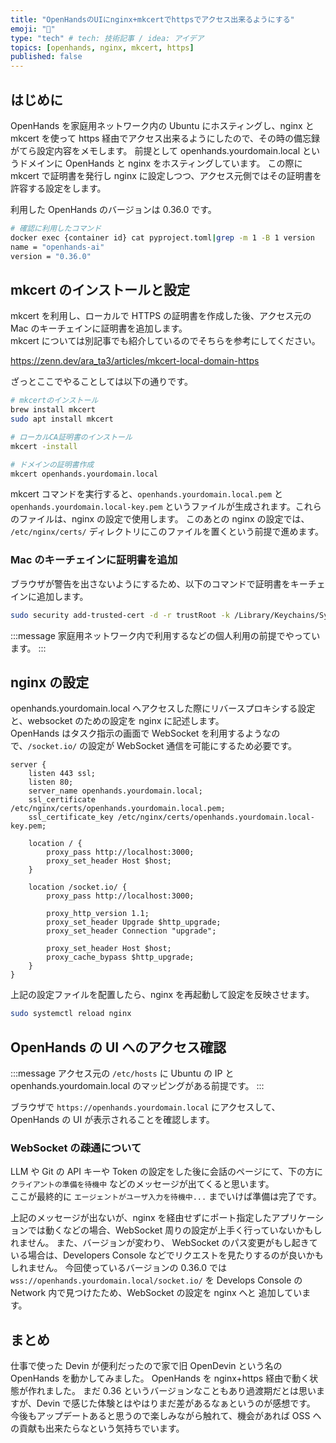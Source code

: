 ```yaml
---
title: "OpenHandsのUIにnginx+mkcertでhttpsでアクセス出来るようにする"
emoji: "🐙"
type: "tech" # tech: 技術記事 / idea: アイデア
topics: [openhands, nginx, mkcert, https]
published: false
---
```


## はじめに

OpenHands を家庭用ネットワーク内の Ubuntu にホスティングし、nginx と mkcert を使って https 経由でアクセス出来るようにしたので、その時の備忘録がてら設定内容をメモします。
前提として openhands.yourdomain.local というドメインに OpenHands と nginx をホスティングしています。
この際に mkcert で証明書を発行し nginx に設定しつつ、アクセス元側ではその証明書を許容する設定をします。

利用した OpenHands のバージョンは 0.36.0 です。

```bash
# 確認に利用したコマンド
docker exec {container id} cat pyproject.toml|grep -m 1 -B 1 version
name = "openhands-ai"
version = "0.36.0"
```

## mkcert のインストールと設定

mkcert を利用し、ローカルで HTTPS の証明書を作成した後、アクセス元の Mac のキーチェインに証明書を追加します。  
mkcert については別記事でも紹介しているのでそちらを参考にしてください。

https://zenn.dev/ara_ta3/articles/mkcert-local-domain-https

ざっとここでやることしては以下の通りです。

```bash
# mkcertのインストール
brew install mkcert
sudo apt install mkcert

# ローカルCA証明書のインストール
mkcert -install

# ドメインの証明書作成
mkcert openhands.yourdomain.local
```

mkcert コマンドを実行すると、`openhands.yourdomain.local.pem` と `openhands.yourdomain.local-key.pem` というファイルが生成されます。これらのファイルは、nginx の設定で使用します。
このあとの nginx の設定では、 `/etc/nginx/certs/` ディレクトリにこのファイルを置くという前提で進めます。

### Mac のキーチェインに証明書を追加

ブラウザが警告を出さないようにするため、以下のコマンドで証明書をキーチェインに追加します。

```bash
sudo security add-trusted-cert -d -r trustRoot -k /Library/Keychains/System.keychain /path/to/rootCA.pem
```

:::message
家庭用ネットワーク内で利用するなどの個人利用の前提でやっています。
:::

## nginx の設定

openhands.yourdomain.local へアクセスした際にリバースプロキシする設定と、websocket のための設定を nginx に記述します。  
OpenHands はタスク指示の画面で WebSocket を利用するようなので、`/socket.io/` の設定が WebSocket 通信を可能にするため必要です。

```nginx
server {
    listen 443 ssl;
    listen 80;
    server_name openhands.yourdomain.local;
    ssl_certificate     /etc/nginx/certs/openhands.yourdomain.local.pem;
    ssl_certificate_key /etc/nginx/certs/openhands.yourdomain.local-key.pem;

    location / {
        proxy_pass http://localhost:3000;
        proxy_set_header Host $host;
    }

    location /socket.io/ {
        proxy_pass http://localhost:3000;

        proxy_http_version 1.1;
        proxy_set_header Upgrade $http_upgrade;
        proxy_set_header Connection "upgrade";

        proxy_set_header Host $host;
        proxy_cache_bypass $http_upgrade;
    }
}
```

上記の設定ファイルを配置したら、nginx を再起動して設定を反映させます。

```bash
sudo systemctl reload nginx
```

## OpenHands の UI へのアクセス確認

:::message
アクセス元の `/etc/hosts` に Ubuntu の IP と openhands.yourdomain.local のマッピングがある前提です。
:::

ブラウザで `https://openhands.yourdomain.local` にアクセスして、OpenHands の UI が表示されることを確認します。

### WebSocket の疎通について

LLM や Git の API キーや Token の設定をした後に会話のページにて、下の方に　`クライアントの準備を待機中` などのメッセージが出てくると思います。  
ここが最終的に `エージェントがユーザ入力を待機中...` までいけば準備は完了です。

上記のメッセージが出ないが、nginx を経由せずにポート指定したアプリケーションでは動くなどの場合、WebSocket 周りの設定が上手く行っていないかもしれません。
また、バージョンが変わり、 WebSocket のパス変更がもし起きている場合は、Developers Console などでリクエストを見たりするのが良いかもしれません。
今回使っているバージョンの 0.36.0 では `wss://openhands.yourdomain.local/socket.io/` を Develops Console の Network 内で見つけたため、WebSocket の設定を nginx へと 追加しています。

## まとめ

仕事で使った Devin が便利だったので家で旧 OpenDevin という名の OpenHands を動かしてみました。
OpenHands を nginx+https 経由で動く状態が作れました。
まだ 0.36 というバージョンなこともあり過渡期だとは思いますが、Devin で感じた体験とはやはりまだ差があるなぁというのが感想です。
今後もアップデートあると思うので楽しみながら触れて、機会があれば OSS への貢献も出来たらなという気持ちでいます。
